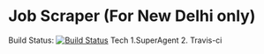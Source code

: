 # Job Scraper (For New Delhi only)

Build Status: [![Build Status](https://travis-ci.org/piyush97/Job-scraper.svg?branch=master)](https://travis-ci.org/piyush97/Job-scraper)
Tech
1.SuperAgent
2. Travis-ci